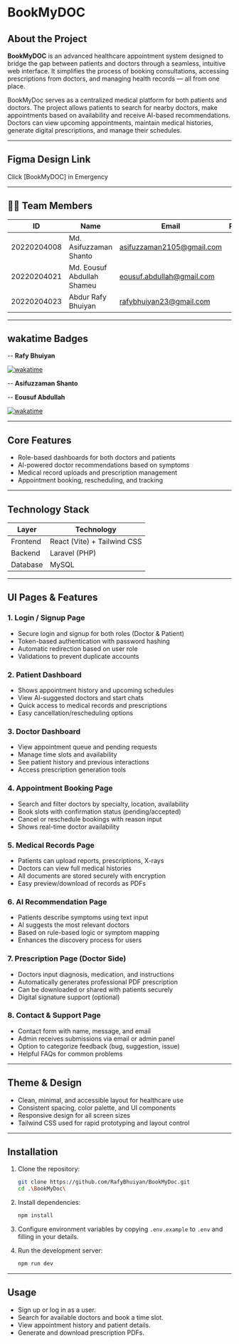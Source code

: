 # BookMyDOC

##  About the Project

**BookMyDOC** is an advanced healthcare appointment system designed to bridge the gap between patients and doctors through a seamless, intuitive web interface. It simplifies the process of booking consultations, accessing prescriptions from doctors, and managing health records — all from one place.

BookMyDoc serves as a centralized medical platform for both patients and doctors. The project allows patients to search for nearby doctors, make appointments based on availability and receive AI-based recommendations. Doctors can view upcoming appointments, maintain medical histories, generate digital prescriptions, and manage their schedules.

---
##  Figma Design Link

Click [BookMyDOC] in Emergency

---

## 👨‍💻 Team Members

| ID           | Name                         | Email                             | Role                  |
|--------------|------------------------------|-----------------------------------|-----------------------|
| 20220204008  | Md. Asifuzzaman Shanto       | asifuzzaman2105@gmail.com         |                       |
| 20220204021  | Md. Eousuf Abdullah Shameu   | eousuf.abdullah@gmail.com         |                       |
| 20220204023  | Abdur Rafy Bhuiyan           | rafybhuiyan23@gmail.com           |                       |

---
## wakatime Badges
-- **Rafy Bhuiyan**

[![wakatime](https://wakatime.com/badge/user/fcea2923-047d-4b59-8b66-6e342e0673aa/project/ab70b96f-2698-4f2c-8ff3-d9eeb5463f88.svg)](https://wakatime.com/badge/user/fcea2923-047d-4b59-8b66-6e342e0673aa/project/ab70b96f-2698-4f2c-8ff3-d9eeb5463f88)

-- **Asifuzzaman Shanto**


-- **Eousuf Abdullah**

[![wakatime](https://wakatime.com/badge/user/ebb7cd30-f68a-4bca-bbaa-64776c6f5843/project/7b3829bf-8896-4254-aab4-3af2584c9134.svg)](https://wakatime.com/badge/user/ebb7cd30-f68a-4bca-bbaa-64776c6f5843/project/7b3829bf-8896-4254-aab4-3af2584c9134)

---

##  Core Features

- Role-based dashboards for both doctors and patients
- AI-powered doctor recommendations based on symptoms
- Medical record uploads and prescription management
- Appointment booking, rescheduling, and tracking

---
##  Technology Stack

| Layer     | Technology                        |
|-----------|------------------------------------|
| Frontend  | React (Vite) + Tailwind CSS        |
| Backend   | Laravel (PHP)                      |
| Database  | MySQL                              |

---

## UI Pages & Features

### 1. Login / Signup Page
- Secure login and signup for both roles (Doctor & Patient)
- Token-based authentication with password hashing
- Automatic redirection based on user role
- Validations to prevent duplicate accounts

### 2. Patient Dashboard
- Shows appointment history and upcoming schedules
- View AI-suggested doctors and start chats
- Quick access to medical records and prescriptions
- Easy cancellation/rescheduling options

### 3. Doctor Dashboard
- View appointment queue and pending requests
- Manage time slots and availability
- See patient history and previous interactions
- Access prescription generation tools

### 4. Appointment Booking Page
- Search and filter doctors by specialty, location, availability
- Book slots with confirmation status (pending/accepted)
- Cancel or reschedule bookings with reason input
- Shows real-time doctor availability

### 5. Medical Records Page
- Patients can upload reports, prescriptions, X-rays
- Doctors can view full medical histories
- All documents are stored securely with encryption
- Easy preview/download of records as PDFs

### 6. AI Recommendation Page
- Patients describe symptoms using text input
- AI suggests the most relevant doctors
- Based on rule-based logic or symptom mapping
- Enhances the discovery process for users

### 7. Prescription Page (Doctor Side)
- Doctors input diagnosis, medication, and instructions
- Automatically generates professional PDF prescription
- Can be downloaded or shared with patients securely
- Digital signature support (optional)

### 8. Contact & Support Page
- Contact form with name, message, and email
- Admin receives submissions via email or admin panel
- Option to categorize feedback (bug, suggestion, issue)
- Helpful FAQs for common problems

---

## Theme & Design

- Clean, minimal, and accessible layout for healthcare use
- Consistent spacing, color palette, and UI components
- Responsive design for all screen sizes
- Tailwind CSS used for rapid prototyping and layout control

---


## Installation

1. Clone the repository:

   ```bash
   git clone https://github.com/RafyBhuiyan/BookMyDoc.git
   cd .\BookMyDoc\
   ```
2. Install dependencies:

   ```bash
   npm install
   ```
3. Configure environment variables by copying `.env.example` to `.env` and filling in your details.
4. Run the development server:

   ```bash
   npm run dev
   ```


---

## Usage

* Sign up or log in as a user.
* Search for available doctors and book a time slot.
* View appointment history and patient details.
* Generate and download prescription PDFs.



